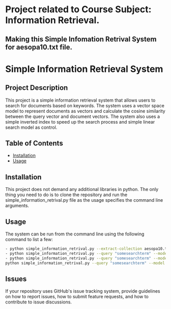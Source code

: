 # Project related to Course Subject: Information Retrieval.

## Making this Simple Infomation Retrival System for aesopa10.txt file. 


# Simple Information Retrieval System

## Project Description

This project is a simple information retrieval system that allows users to search for documents based on keywords. The system uses a vector space model to represent documents as vectors and calculate the cosine similarity between the query vector and document vectors. The system also uses a simple inverted index to speed up the search process and simple linear search model as control. 

## Table of Contents

- [Installation](#installation)
- [Usage](#usage)

<!--
- [Issues](#issues)
- [Changelog](#changelog)
- [Roadmap](#roadmap)
- [Support](#support)
- [License](#license)
-->
## Installation

This project does not demand any additional libraries in python. The only thing you need to do is to clone the repository and run the simple_information_retrival.py file as the usage specifies the command line arguments. 

## Usage

The system can be run from the command line using the following command to list a few:

```bash 
- python simple_information_retrival.py --extract-collection aesopa10.txt
- python simple_information_retrival.py --query "somesearchterm" --model "vector/bool" --search-mode "inverted/linear" --documents "original/no_stopwords" --stemming
- python simple_information_retrival.py --query "somesearchterm" --model "vector/bool" --search-mode "inverted/linear" --documents "original/no_stopwords"
python simple_information_retrival.py --query "somesearchterm" --model "vector" --documents "original/no_stopwords"

```

## Issues

If your repository uses GitHub's issue tracking system, provide guidelines on how to report issues, how to submit feature requests, and how to contribute to issue discussions.

<!--
## Changelog

Include a changelog or release notes detailing the project's version history, changes, and updates.

## Roadmap

If applicable, outline the future development plans for the project, including upcoming features and enhancements.

## Support

Provide details on how users can get support or assistance with using the project. Include contact information or links to communication channels (e.g., Discord, Gitter, Stack Overflow, etc.).

## License

Specify the project's license information, including the license type and any relevant copyright or authorship details.

-->